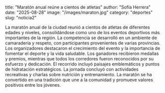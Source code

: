 title: "Maratón anual reúne a cientos de atletas"
author: "Sofía Herrera"
date: "2025-08-28"
image: "/images/maraton.jpg"
category: "deportes"
slug: "noticia2"

La maratón anual de la ciudad reunió a cientos de atletas de diferentes edades y niveles, consolidándose como uno de los eventos deportivos más importantes de la región. La competencia se desarrolló en un ambiente de camaradería y respeto, con participantes provenientes de varias provincias. Los organizadores destacaron el crecimiento del evento y la importancia de fomentar el deporte y la vida saludable. Los ganadores recibieron medallas y premios, mientras que todos los corredores fueron reconocidos por su esfuerzo y dedicación. El recorrido incluyó paisajes emblemáticos y puntos de hidratación estratégicos. La jornada concluyó con actividades recreativas y charlas sobre nutrición y entrenamiento. La maratón se ha convertido en una tradición que une a la comunidad y promueve valores positivos entre los jóvenes.
